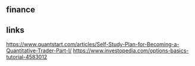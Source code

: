 ## finance

## links
https://www.quantstart.com/articles/Self-Study-Plan-for-Becoming-a-Quantitative-Trader-Part-I/
https://www.investopedia.com/options-basics-tutorial-4583012
##